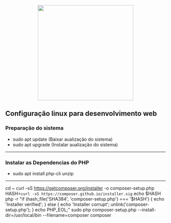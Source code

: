 

<p align="center"><img width="300" src="https://upload.wikimedia.org/wikipedia/commons/3/35/Tux.svg"></p>


## Configuração linux  para desenvolvimento web

 
 

 ### Preparação do sistema
* sudo apt update (Baixar aualização do sistema)
* sudo apt upgrade (Instalar aualização do sistema)

************************************************************************
### Instalar as Dependencias do PHP
* sudo apt install php-cli unzip
*************************************************************************

 cd ~
curl -sS https://getcomposer.org/installer -o composer-setup.php
HASH=`curl -sS https://composer.github.io/installer.sig`
echo $HASH
php -r "if (hash_file('SHA384', 'composer-setup.php') === '$HASH') { echo 'Installer verified'; } else { echo 'Installer corrupt'; unlink('composer-setup.php'); } echo PHP_EOL;"
sudo php composer-setup.php --install-dir=/usr/local/bin --filename=composer
composer
